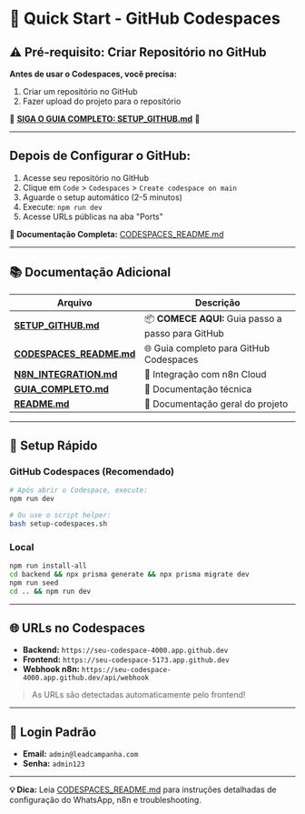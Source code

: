 # 🚀 Quick Start - GitHub Codespaces

## ⚠️ Pré-requisito: Criar Repositório no GitHub

**Antes de usar o Codespaces, você precisa:**
1. Criar um repositório no GitHub
2. Fazer upload do projeto para o repositório

📘 **[SIGA O GUIA COMPLETO: SETUP_GITHUB.md](./SETUP_GITHUB.md)** 📘

---

## Depois de Configurar o GitHub:

1. Acesse seu repositório no GitHub
2. Clique em `Code` > `Codespaces` > `Create codespace on main`
3. Aguarde o setup automático (2-5 minutos)
4. Execute: `npm run dev`
5. Acesse URLs públicas na aba "Ports"

**📖 Documentação Completa:** [CODESPACES_README.md](./CODESPACES_README.md)

---

## 📚 Documentação Adicional

| Arquivo | Descrição |
|---------|-----------|
| **[SETUP_GITHUB.md](./SETUP_GITHUB.md)** | 📦 **COMECE AQUI:** Guia passo a passo para GitHub |
| **[CODESPACES_README.md](./CODESPACES_README.md)** | 🌐 Guia completo para GitHub Codespaces |
| **[N8N_INTEGRATION.md](./N8N_INTEGRATION.md)** | 🤖 Integração com n8n Cloud |
| **[GUIA_COMPLETO.md](./GUIA_COMPLETO.md)** | 📖 Documentação técnica |
| **[README.md](./README.md)** | 📄 Documentação geral do projeto |

---

## 🔧 Setup Rápido

### GitHub Codespaces (Recomendado)

```bash
# Após abrir o Codespace, execute:
npm run dev

# Ou use o script helper:
bash setup-codespaces.sh
```

### Local

```bash
npm run install-all
cd backend && npx prisma generate && npx prisma migrate dev
npm run seed
cd .. && npm run dev
```

---

## 🌐 URLs no Codespaces

- **Backend:** `https://seu-codespace-4000.app.github.dev`
- **Frontend:** `https://seu-codespace-5173.app.github.dev`
- **Webhook n8n:** `https://seu-codespace-4000.app.github.dev/api/webhook`

> As URLs são detectadas automaticamente pelo frontend!

---

## 🔐 Login Padrão

- **Email:** `admin@leadcampanha.com`
- **Senha:** `admin123`

---

**💡 Dica:** Leia [CODESPACES_README.md](./CODESPACES_README.md) para instruções detalhadas de configuração do WhatsApp, n8n e troubleshooting.
